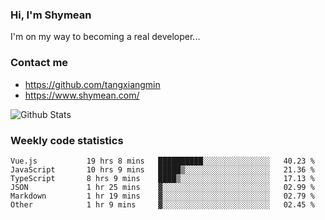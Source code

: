 ### Hi, I'm Shymean

I'm on my way to becoming a real developer...

### Contact me

- <https://github.com/tangxiangmin>
- <https://www.shymean.com/>

![Github Stats](https://github-readme-stats.vercel.app/api?username=tangxiangmin&show_icons=true&theme=dark)


###  Weekly code statistics

<!--START_SECTION:waka-->

```text
Vue.js           19 hrs 8 mins   ██████████░░░░░░░░░░░░░░░   40.23 %
JavaScript       10 hrs 9 mins   █████▒░░░░░░░░░░░░░░░░░░░   21.36 %
TypeScript       8 hrs 9 mins    ████▒░░░░░░░░░░░░░░░░░░░░   17.13 %
JSON             1 hr 25 mins    ▓░░░░░░░░░░░░░░░░░░░░░░░░   02.99 %
Markdown         1 hr 19 mins    ▓░░░░░░░░░░░░░░░░░░░░░░░░   02.79 %
Other            1 hr 9 mins     ▓░░░░░░░░░░░░░░░░░░░░░░░░   02.45 %
```

<!--END_SECTION:waka-->